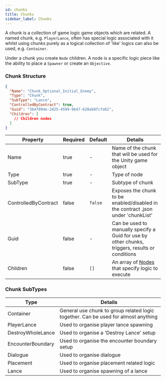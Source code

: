 ```yaml
---
id: chunks
title: Chunks
sidebar_label: Chunks
---
```


A chunk is a collection of game logic game objects which are related. A named chunk, e.g. `PlayerLance`, often has special logic associated with it whilst using chunks purely as a logical collection of 'like' logics can also be used, e.g. `Container`.

Under a chunk you create `Node` children. A node is a specific logic piece like the ability to place a `Spawner` or create an `Objective`.

### Chunk Structure

```json
{
  "Name": "Chunk_Optional_Initial_Enemy",
  "Type": "Chunk",
  "SubType": "Lance",
  "ControlledByContract": true,
  "Guid": "3b47894e-2d25-4599-9b47-620ab8fcfa62",
  "Children": [
    // Children nodes
  ]
}
```

| Property             | Required | Default | Details                                                                                         |
| -------------------- | -------- | ------- | ----------------------------------------------------------------------------------------------- |
| Name                 | true     | -       | Name of the chunk that will be used for the Unity game object                                   |
| Type                 | true     | -       | Type of node                                                                                    |
| SubType              | true     | -       | Subtype of chunk                                                                                |
| ControlledByContract | false    | `false` | Exposes the chunk to be enabled/disabled in the contract .json under 'chunkList'                |
| Guid                 | false    | -       | Can be used to manually specify a Guid for use by other chunks, triggers, results or conditions |
| Children             | false    | `[]`    | An array of [Nodes](nodes) that specify logic to execute                                        |

### Chunk SubTypes

| Type              | Details                                                                            |
| ----------------- | ---------------------------------------------------------------------------------- |
| Container         | General use chunk to group related logic together. Can be used for almost anything |
| PlayerLance       | Used to organise player lance spawning                                             |
| DestroyWholeLance | Used to organise a 'Destroy Lance' setup                                           |
| EncounterBoundary | Used to organise the encounter boundary setup                                      |
| Dialogue          | Used to organise dialogue                                                          |
| Placement         | Used to organise placement related logic                                           |
| Lance             | Used to organise spawning of a lance                                               |
